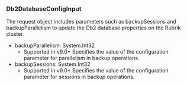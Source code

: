 ### Db2DatabaseConfigInput
The request object includes parameters such as backupSessions and backupParallelism to update the Db2 database properties on the Rubrik cluster.

- backupParallelism: System.Int32
  - Supported in v9.0+
      Specifies the value of the configuration parameter for parallelism in backup operations.
- backupSessions: System.Int32
  - Supported in v9.0+
      Specifies the value of the configuration parameter for sessions in backup operations.
